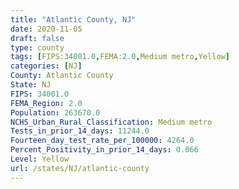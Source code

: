 ```yaml
---
title: "Atlantic County, NJ"
date: 2020-11-05
draft: false
type: county
tags: [FIPS:34001.0,FEMA:2.0,Medium metro,Yellow]
categories: [NJ]
County: Atlantic County
State: NJ
FIPS: 34001.0
FEMA_Region: 2.0
Population: 263670.0
NCHS_Urban_Rural_Classification: Medium metro
Tests_in_prior_14_days: 11244.0
Fourteen_day_test_rate_per_100000: 4264.0
Percent_Positivity_in_prior_14_days: 0.066
Level: Yellow
url: /states/NJ/atlantic-county
---
```



